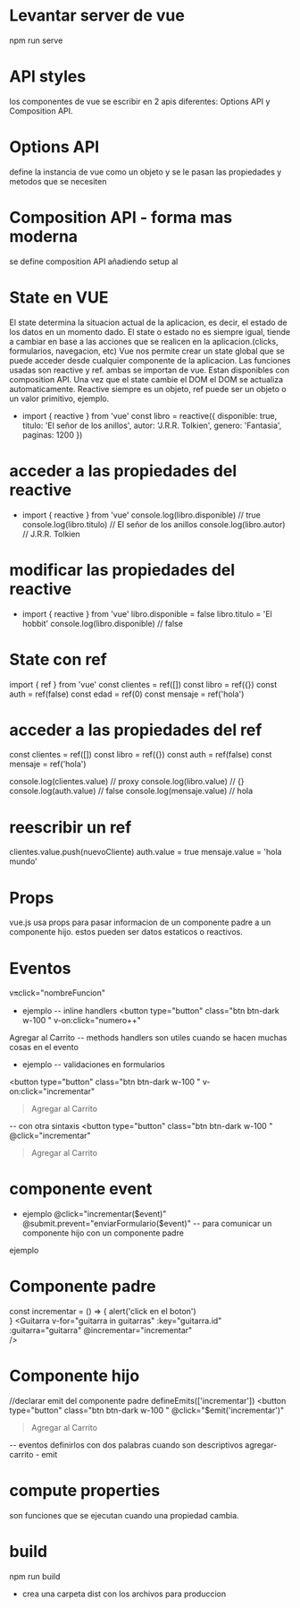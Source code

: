 # Levantar server de vue
npm run serve

# API styles 
los componentes de vue se escribir en 2 apis diferentes: Options API y Composition API.
# Options API
define la instancia de vue como un objeto y se le pasan las propiedades y metodos que se necesiten
# Composition API - forma mas moderna 
se define composition API añadiendo setup al <script>
<script setup> // setup es una palabra reservada para usar composition API
  // variables
  // funciones
  // lifecycle hooks
</script>

# State en VUE
El state determina la situacion actual de la aplicacion, es decir, el estado de los datos en un momento dado.
El state o estado no es siempre igual, tiende a cambiar en base a las acciones que se realicen en la aplicacion.(clicks, formularios, navegacion, etc)
Vue nos permite crear un state global que se puede acceder desde cualquier componente de la aplicacion.
Las funciones usadas son reactive y ref. ambas se importan de vue. Estan disponibles con composition API.
Una vez que el state cambie el DOM el DOM se actualiza automaticamente.
Reactive siempre es un objeto, ref puede ser un objeto o un valor primitivo, ejemplo.
- import { reactive } from 'vue'
const libro = reactive({
  disponible: true,
  titulo: 'El señor de los anillos',
  autor: 'J.R.R. Tolkien',
  genero: 'Fantasia',
  paginas: 1200
})

# acceder a las propiedades del reactive
- import { reactive } from 'vue'
console.log(libro.disponible) // true
console.log(libro.titulo) // El señor de los anillos
console.log(libro.autor) // J.R.R. Tolkien
# modificar las propiedades del reactive
- import { reactive } from 'vue'
libro.disponible = false
libro.titulo = 'El hobbit'
console.log(libro.disponible) // false

# State con ref 
import { ref } from 'vue'
const clientes = ref([])
const libro = ref({})
const auth = ref(false)
const edad = ref(0)
const mensaje = ref('hola')

# acceder a las propiedades del ref
const clientes = ref([])
const libro = ref({})
const auth = ref(false)
const mensaje = ref('hola')

console.log(clientes.value) // proxy
console.log(libro.value) // {}
console.log(auth.value) // false
console.log(mensaje.value) // hola

# reescribir un ref
clientes.value.push(nuevoCliente)
auth.value = true
mensaje.value = 'hola mundo'

# Props
vue.js usa props para pasar informacion de un componente padre a un componente hijo.
estos pueden ser datos estaticos o reactivos.

# Eventos 
v:on:click="nombreFuncion"
- ejemplo
-- inline handlers
<button 
  type="button" 
  class="btn btn-dark w-100 "
  v-on:click="numero++"
>
Agregar al Carrito
</button>
-- methods handlers
son utiles cuando se hacen muchas cosas en el evento
- ejemplo
-- validaciones en formularios
<script setup>
  const numero = ref(0)
  const incrementar = () => {
    numero.value++
  }
</script>
<button 
  type="button" 
  class="btn btn-dark w-100 "
  v-on:click="incrementar"
>Agregar al Carrito</button>
</div>

-- con otra sintaxis
<button 
  type="button" 
  class="btn btn-dark w-100 "
  @click="incrementar"
>Agregar al Carrito</button>

# componente event 
- ejemplo
@click="incrementar($event)"
@submit.prevent="enviarFormulario($event)"
-- para comunicar un componente hijo con un componente padre

ejemplo
# Componente padre
  const incrementar = () => {
    alert('click en el boton')  
  }
  <Guitarra 
    v-for="guitarra in guitarras" 
    :key="guitarra.id" :guitarra="guitarra" 
    @incrementar="incrementar"    
  />

# Componente hijo
  //declarar emit del componente padre
  defineEmits(['incrementar'])
  <button 
    type="button" 
    class="btn btn-dark w-100 "
    @click="$emit('incrementar')"
  >Agregar al Carrito</button>

-- eventos definirlos con dos palabras cuando son descriptivos
agregar-carrito - emit

# compute properties
son funciones que se ejecutan cuando una propiedad cambia.

# build
npm run build
- crea una carpeta dist con los archivos para produccion